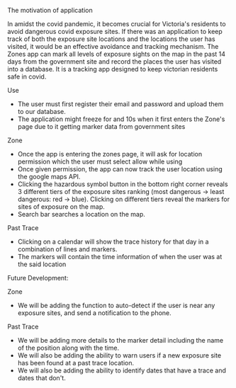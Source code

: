 The motivation of application

In amidst the covid pandemic, it becomes crucial for Victoria's residents to avoid dangerous covid exposure sites. If there was an application to keep track of both the exposure site locations and the locations the user has visited, it would be an effective avoidance and tracking mechanism. The Zones app can mark all levels of exposure sights on the map in the past 14 days from the government site and record the places the user has visited into a database. It is a tracking app designed to keep victorian residents safe in covid.

Use

- The user must first register their email and password and upload them to our database. 
- The application might freeze for and 10s when it first enters the Zone's page due to it
getting marker data from government sites

Zone

- Once the app is entering the zones page, it will ask for location permission which the user must select allow while using
- Once given permission, the app can now track the user location using the google maps API.
- Clicking the hazardous symbol button in the bottom right corner reveals 3 different tiers of the exposure sites ranking (most dangerous -> least dangerous: red -> blue). Clicking on different
tiers reveal the markers for sites of exposure on the map.
- Search bar searches a location on the map.

Past Trace

- Clicking on a calendar will show the trace history for that day in a combination of lines and 
markers.
- The markers will contain the time information of when the user was at the said location


Future Development:

Zone

- We will be adding the function to auto-detect if the user is near any exposure sites, and send a notification to the phone.

Past Trace

- We will be adding more details to the marker detail including the name of the position along with the time.
- We will also be adding the ability to warn users if a new exposure site has been found at a past trace location.
- We will also be adding the ability to identify dates that have a trace and dates that don't.
